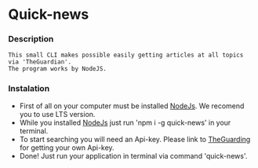 # Quick-news

### Description

    This small CLI makes possible easily getting articles at all topics via 'TheGuardian'.
    The program works by NodeJS.

### Instalation

-   First of all on your computer must be installed [NodeJs](https://nodejs.org/uk/). We recomend you to use LTS version.
-   While you installed [NodeJs](https://nodejs.org/uk/) just run 'npm i -g quick-news' in your terminal.
-   To start searching you will need an Api-key. Please link to [TheGuarding](https://open-platform.theguardian.com) for getting your own Api-key.
-   Done! Just run your application in terminal via command 'quick-news'.
